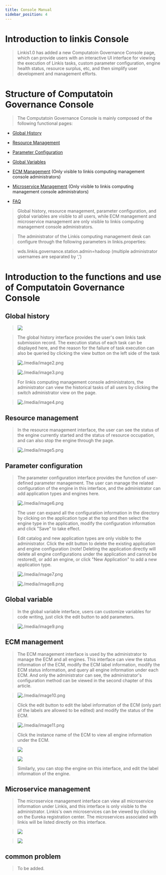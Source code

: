 ```yaml
---
title: Console Manual
sidebar_position: 4
---
```


Introduction to linkis Console
==============

> Linkis1.0 has added a new Computatoin Governance Console page, which can provide users with an interactive UI interface for viewing the execution of Linkis tasks, custom parameter configuration, engine health status, resource surplus, etc, and then simplify user development and management efforts.

Structure of Computatoin Governance Console
==============

> The Computatoin Governance Console is mainly composed of the following functional pages:

- [Global History](Global_History)

- [Resource Management](#Resource_management)

- [Parameter Configuration](#Parameter_Configuration)

- [Global Variables](#Global_Variables)

- [ECM Management](#ECM_management) (Only visible to linkis computing management console administrators)

- [Microservice Management](#Microservice_management) (Only visible to linkis computing management console administrators)

- [FAQ](#FAQ)

> Global history, resource management, parameter configuration, and global variables are visible to all users, while ECM management and microservice management are only visible to linkis computing management console administrators.

> The administrator of the Linkis computing management desk can configure through the following parameters in linkis.properties:

> wds.linkis.governance.station.admin=hadoop (multiple administrator usernames are separated by ‘,’)

Introduction to the functions and use of Computatoin Governance Console
========================

Global history
--------

> ![](/Images/manual/global_history_interface.png)


> The global history interface provides the user's own linkis task submission record. The execution status of each task can be displayed here, and the reason for the failure of task execution can also be queried by clicking the view button on the left side of the task

> ![./media/image2.png](/Images/manual/global_history_query_button.png)


> ![./media/image3.png](/Images/manual/task_execution_log_of_a_single_task.png)


> For linkis computing management console administrators, the administrator can view the historical tasks of all users by clicking the switch administrator view on the page.

> ![./media/image4.png](/Images/manual/administrator_view.png)


Resource management
--------

> In the resource management interface, the user can see the status of the engine currently started and the status of resource occupation, and can also stop the engine through the page.

> ![./media/image5.png](/Images/manual/resource_management_interface.png)


Parameter configuration
--------

> The parameter configuration interface provides the function of user-defined parameter management. The user can manage the related configuration of the engine in this interface, and the administrator can add application types and engines here.

> ![./media/image6.png](/Images/manual/parameter_configuration_interface.png)


> The user can expand all the configuration information in the directory by clicking on the application type at the top and then select the engine type in the application, modify the configuration information and click "Save" to take effect.

> Edit catalog and new application types are only visible to the administrator. Click the edit button to delete the existing application and engine configuration (note! Deleting the application directly will delete all engine configurations under the application and cannot be restored), or add an engine, or click "New Application" to add a new application type.

> ![./media/image7.png](/Images/manual/edit_directory.png)


> ![./media/image8.png](/Images/manual/new_application_type.png)


Global variable
--------

> In the global variable interface, users can customize variables for code writing, just click the edit button to add parameters.

> ![./media/image9.png](/Images/manual/global_variable_interface.png)


ECM management
-------

> The ECM management interface is used by the administrator to manage the ECM and all engines. This interface can view the status information of the ECM, modify the ECM label information, modify the ECM status information, and query all engine information under each ECM. And only the administrator can see, the administrator's configuration method can be viewed in the second chapter of this article.

> ![./media/image10.png](/Images/manual/ECM_management_interface.png)


> Click the edit button to edit the label information of the ECM (only part of the labels are allowed to be edited) and modify the status of the ECM.

> ![./media/image11.png](/Images/manual/ECM_editing_interface.png)


> Click the instance name of the ECM to view all engine information under the ECM.

> ![](/Images/manual/click_the_instance_name_to_view_engine_information.png)

> ![](/Images/manual/ECM_all_engine_information.png)

> Similarly, you can stop the engine on this interface, and edit the label information of the engine.

Microservice management
----------

> The microservice management interface can view all microservice information under Linkis, and this interface is only visible to the administrator. Linkis's own microservices can be viewed by clicking on the Eureka registration center. The microservices associated with linkis will be listed directly on this interface.

> ![](/Images/manual/microservice_management_interface.png)

> ![](/Images/manual/eureka_registration_center.png)

common problem
--------

> To be added.
